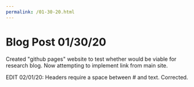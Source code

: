 ```yaml
---
permalink: /01-30-20.html
---
```

# Blog Post 01/30/20
Created "github pages" website to test whether would be viable for research blog. Now attempting to implement link from main site.

EDIT 02/01/20: Headers require a space between # and text. Corrected.
